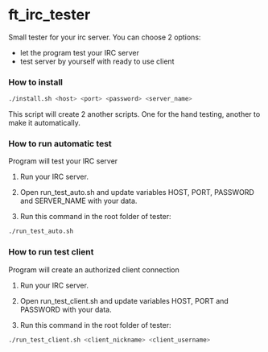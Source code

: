 # ft_irc_tester

Small tester for your irc server. You can choose 2 options:
* let the program test your IRC server
* test server by yourself with ready to use client

### How to install
```bash
./install.sh <host> <port> <password> <server_name>
```
This script will create 2 another scripts. One for the hand testing, another to make it automatically.

### How to run automatic test
Program will test your IRC server

1. Run your IRC server.

2. Open run_test_auto.sh and update variables HOST, PORT, PASSWORD and SERVER_NAME with your data. 

3. Run this command in the root folder of tester:
```bash
./run_test_auto.sh
```

### How to run test client
Program will create an authorized client connection

1. Run your IRC server.

2. Open run_test_client.sh and update variables HOST, PORT and PASSWORD with your data.

3. Run this command in the root folder of tester:
```bash
./run_test_client.sh <client_nickname> <client_username>
```
